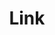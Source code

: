 ---
layout: pattern.njk
key: link-legacy_it
title: Link
parent: components-legacy_it
image: legacy/overview/link.webp
keywords: 
order: 120
availablelanguages: 
    - de
    - en
---